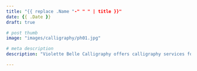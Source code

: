 ```yaml
---
title: "{{ replace .Name "-" " " | title }}"
date: {{ .Date }}
draft: true

# post thumb
image: "images/calligraphy/ph01.jpg"

# meta description
description: "Violette Belle Calligraphy offers calligraphy services for personal stationery, weddings, and other life events."

---
```

